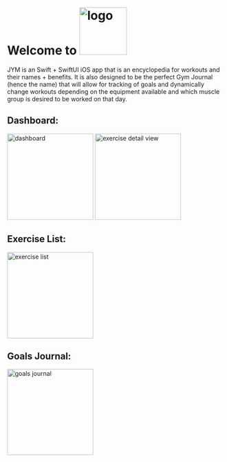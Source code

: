 # Welcome to   <img src="https://github.com/soaapp/swift-jym/assets/32276969/f963e85c-e0f9-4f51-98b8-f4299d09828d" alt="logo" width="110"/>

JYM is an Swift + SwiftUI iOS app that is an encyclopedia for workouts and their names + benefits. It is also designed to be the perfect Gym Journal (hence the name) that will allow for tracking of goals and dynamically change workouts depending on the equipment available and which muscle group is desired to be worked on that day. 

## Dashboard:
<img src="https://github.com/soaapp/swift-jym/assets/32276969/1e29f7b7-228a-4e04-80af-1c9889011a2f" alt="dashboard" width="200"/>
<img src="https://github.com/soaapp/swift-jym/assets/32276969/87d0116c-48ae-43d4-aad6-25342b5eb328" alt="exercise detail view" width="200"/>



## Exercise List:
<img src="https://github.com/soaapp/swift-jym/assets/32276969/f96717e1-2c3b-48d4-aed0-c3305e7cb952" alt="exercise list" width="200"/>


## Goals Journal:
<img src="https://github.com/soaapp/swift-jym/assets/32276969/a7168e37-cdae-4c25-b43e-cd26a0643310" alt="goals journal" width="200"/>
